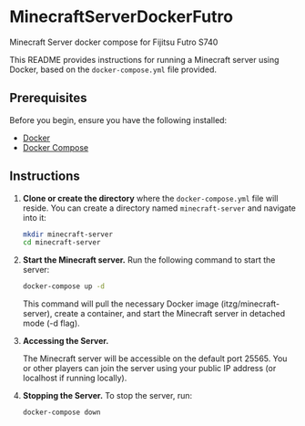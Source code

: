 # MinecraftServerDockerFutro
Minecraft Server docker compose for Fijitsu Futro S740

This README provides instructions for running a Minecraft server using Docker, based on the `docker-compose.yml` file provided.

## Prerequisites

Before you begin, ensure you have the following installed:

- [Docker](https://docs.docker.com/get-docker/) 
- [Docker Compose](https://docs.docker.com/compose/install/) 

## Instructions

1. **Clone or create the directory** where the `docker-compose.yml` file will reside. You can create a directory named `minecraft-server` and navigate into it:

   ```bash
   mkdir minecraft-server
   cd minecraft-server
   ```
   
2. **Start the Minecraft server.** Run the following command to start the server:

   ```bash
   docker-compose up -d
   ```

   This command will pull the necessary Docker image (itzg/minecraft-server), create a container, and start the Minecraft server in detached mode (-d flag).

3. **Accessing the Server.**

   The Minecraft server will be accessible on the default port 25565. You or other players can join the server using your public IP address (or localhost if running locally).

5. **Stopping the Server.** To stop the server, run:

   ```bash
   docker-compose down
   ```



